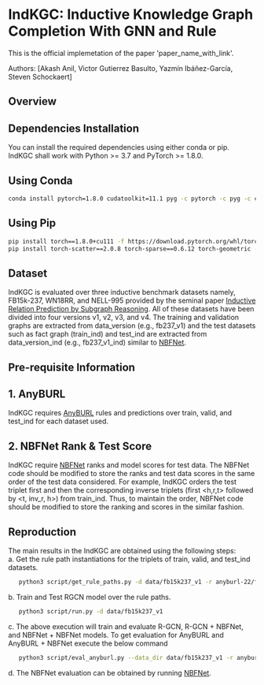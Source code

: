 # IndKGC: Inductive Knowledge Graph Completion With GNN and Rule #

This is the official implemetation of the paper 'paper_name_with_link'.

Authors:
[Akash Anil, Victor Gutierrez Basulto, Yazmín Ibáñez-García, Steven Schockaert]

## Overview ##

## Dependencies Installation ##
You can install the required dependencies using either conda or pip. IndKGC shall work with Python >= 3.7 and PyTorch >= 1.8.0.

## Using Conda ##
```bash
conda install pytorch=1.8.0 cudatoolkit=11.1 pyg -c pytorch -c pyg -c conda-forge
```

## Using Pip ##
```bash
pip install torch==1.8.0+cu111 -f https://download.pytorch.org/whl/torch_stable.html
pip install torch-scatter==2.0.8 torch-sparse==0.6.12 torch-geometric -f https://data.pyg.org/whl/torch-1.8.0+cu111.html
```


## Dataset ##
IndKGC is evaluated over three inductive benchmark datasets namely, FB15k-237, WN18RR, and NELL-995 provided by the seminal paper [Inductive Relation Prediction by Subgraph Reasoning](https://github.com/kkteru/grail). All of these datasets have been divided into four versions v1, v2, v3, and v4. The training and validation graphs are extracted from data_version (e.g., fb237_v1) and the test datasets such as fact graph (train_ind) and test_ind are extracted from data_version_ind (e.g., fb237_v1_ind) similar to [NBFNet](https://github.com/KiddoZhu/NBFNet-PyG).

## Pre-requisite Information ##
## 1. AnyBURL ##
IndKGC requires [AnyBURL](https://web.informatik.uni-mannheim.de/AnyBURL/) rules and predictions over train, valid, and test_ind for each dataset used.  

## 2. NBFNet Rank & Test Score ##
IndKGC require [NBFNet](https://github.com/KiddoZhu/NBFNet-PyG) ranks and model scores for test data. The NBFNet code should be modified to store the ranks and test data scores in the same order of the test data considered. For example, IndKGC orders the test triplet first and then the corresponding inverse triplets (first <h,r,t> followed by <t, inv_r, h>) from train_ind. Thus, to maintain the order, NBFNet code should be modified to store the ranking and scores in the similar fashion.

## Reproduction ##
The main results in the IndKGC are obtained using the following steps:  
a. Get the rule path instantiations for the triplets of train, valid, and test_ind datasets.
```bash
   python3 script/get_rule_paths.py -d data/fb15k237_v1 -r anyburl-22/fb15k237_v1 
```
b. Train and Test RGCN model over the rule paths.
```bash
   python3 script/run.py -d data/fb15k237_v1
```
c. The above execution will train and evaluate R-GCN, R-GCN + NBFNet, and NBFNet + NBFNet models. To get evaluation for AnyBURL and AnyBURL + NBFNet execute the below command
```bash
   python3 script/eval_anyburl.py --data_dir data/fb15k237_v1 -r anyburl-22/fb15k237_v1
```
d. The NBFNet evaluation can be obtained by running [NBFNet](https://github.com/KiddoZhu/NBFNet-PyG).
